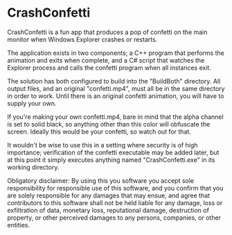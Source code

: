 # CrashConfetti

CrashConfetti is a fun app that produces a pop of confetti on the main monitor when Windows Explorer crashes or restarts.

The application exists in two components; a C++ program that performs the animation and exits when complete, and a C# script that watches the Explorer process and calls the confetti program when all instances exit.

The solution has both configured to build into the "BuildBoth" directory. All output files, and an original "confetti.mp4", must all be in the same directory in order to work. Until there is an original confetti animation, you will have to supply your own.

If you're making your own confetti.mp4, bare in mind that the alpha channel is set to solid black, so anything other than this color will obfuscate the screen. Ideally this would be your confetti, so watch out for that.

It wouldn't be wise to use this in a setting where security is of high importance; verification of the confetti executable may be added later, but at this point it simply executes anything named "CrashConfetti.exe" in its working directory.

Obligatory disclaimer: By using this you software you accept sole responsibility for responsible use of this software, and you confirm that you are solely responsible for any damages that may ensue, and agree that contributors to this software shall not be held liable for any damage, loss or exfiltration of data, monetary loss, reputational damage, destruction of property, or other perceived damages to any persons, companies, or other entities.